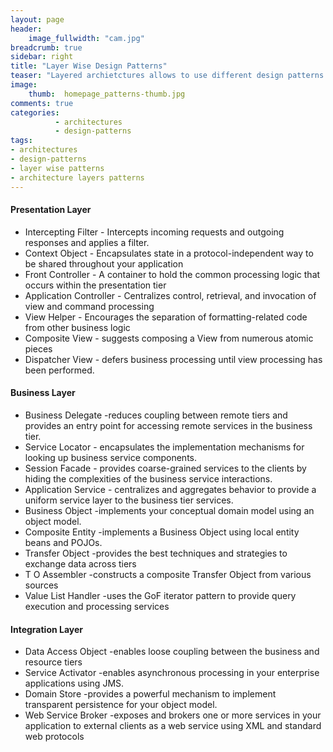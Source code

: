 ```yaml
---
layout: page
header:
    image_fullwidth: "cam.jpg"
breadcrumb: true
sidebar: right
title: "Layer Wise Design Patterns"
teaser: "Layered archietctures allows to use different design patterns at different layers. This post descttibes a taxonomy of design pattrens that could/should be used in each layer of architecture."
image:
    thumb:  homepage_patterns-thumb.jpg
comments: true
categories:
          - architectures
          - design-patterns
tags:
- architectures
- design-patterns
- layer wise patterns
- architecture layers patterns
---
```


#### Presentation Layer
- Intercepting Filter - Intercepts incoming requests and outgoing responses and applies a filter.
- Context Object - Encapsulates state in a protocol-independent way to be shared throughout your application
- Front Controller - A container to hold the common processing logic that occurs within the presentation tier
- Application Controller - Centralizes control, retrieval, and invocation of view and command processing
- View Helper - Encourages the separation of formatting-related code from other business logic
- Composite View - suggests composing a View from numerous atomic pieces
- Dispatcher View - defers business processing until view processing has been performed.

#### Business Layer
- Business Delegate -reduces coupling between remote tiers and provides an entry point for accessing remote services in the business tier.
- Service Locator - encapsulates the implementation mechanisms for looking up business service components.
- Session Facade - provides coarse-grained services to the clients by hiding the complexities of the business service interactions.
- Application Service - centralizes and aggregates behavior to provide a uniform service layer to the business tier services.
- Business Object -implements your conceptual domain model using an object model.
- Composite Entity -implements a Business Object using local entity beans and POJOs.
- Transfer Object -provides the best techniques and strategies to exchange data across tiers
- T O Assembler -constructs a composite Transfer Object from various sources
- Value List Handler -uses the GoF iterator pattern to provide query execution and processing services

#### Integration Layer

- Data Access Object -enables loose coupling between the business and resource tiers
- Service Activator -enables asynchronous processing in your enterprise applications using JMS.
- Domain Store -provides a powerful mechanism to implement transparent persistence for your object model.
- Web Service Broker -exposes and brokers one or more services in your application to external clients as a web service using XML and standard web protocols
